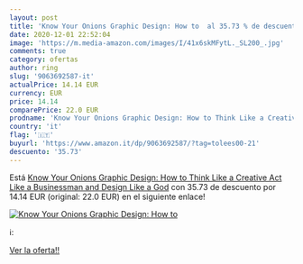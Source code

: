 ```yaml
---
layout: post
title: 'Know Your Onions Graphic Design: How to  al 35.73 % de descuento'
date: 2020-12-01 22:52:04
image: 'https://m.media-amazon.com/images/I/41x6skMFytL._SL200_.jpg'
comments: true
category: ofertas
author: ring
slug: '9063692587-it'
actualPrice: 14.14 EUR
currency: EUR
price: 14.14
comparePrice: 22.0 EUR
prodname: 'Know Your Onions Graphic Design: How to Think Like a Creative  Act Like a Businessman and Design Like a God'
country: 'it'
flag: '🇮🇹'
buyurl: 'https://www.amazon.it/dp/9063692587/?tag=tolees00-21'
descuento: '35.73'
---
```


Está [Know Your Onions Graphic Design: How to Think Like a Creative  Act Like a Businessman and Design Like a God](https://www.amazon.it/dp/9063692587/?tag=tolees00-21) con 35.73 de descuento por 14.14 EUR (original: 22.0 EUR) en el siguiente enlace!

[![Know Your Onions Graphic Design: How to ](https://m.media-amazon.com/images/I/41x6skMFytL._SL200_.jpg)](https://www.amazon.it/dp/9063692587/?tag=tolees00-21)

ℹ️:


[Ver la oferta!!](https://www.amazon.it/dp/9063692587/?tag=tolees00-21)
